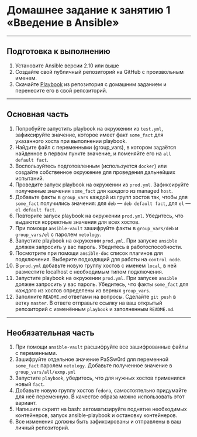 # Домашнее задание к занятию 1 «Введение в Ansible»

***

## Подготовка к выполнению

 1. Установите Ansible версии 2.10 или выше
 2. Создайте свой публичный репозиторий на GitHub с произвольным именем.
 3. Скачайте [Playbook]() из репозитория с домашним заданием и перенесите его в свой репозиторий.

***

## Основная часть

 1. Попробуйте запустить playbook на окружении из `test.yml`, зафиксируйте значение, которое имеет факт `some_fact` для указанного хоста при выполнении playbook.
 2. Найдите файл с переменными (group_vars), в котором задаётся найденное в первом пункте значение, и поменяйте его на `all default fact`.
 3. Воспользуйтесь подготовленным (используется `docker`) или создайте собственное окружение для проведения дальнейших испытаний.
 4. Проведите запуск playbook на окружении из `prod.yml`. Зафиксируйте полученные значения `some_fact` для каждого из managed `host`.
 5. Добавьте факты в `group_vars` каждой из групп хостов так, чтобы для `some_fact` получились значения: для `deb` — `deb default fact`, для `el` — `el default fact`.
 6. Повторите запуск playbook на окружении `prod.yml`. Убедитесь, что выдаются корректные значения для всех хостов.
 7. При помощи `ansible-vault` зашифруйте факты в `group_vars/deb` и `group_vars/el` с паролем `netology`.
 8. Запустите playbook на окружении `prod.yml`. При запуске `ansible` должен запросить у вас пароль. Убедитесь в работоспособности.
 9. Посмотрите при помощи `ansible-doc` список плагинов для подключения. Выберите подходящий для работы на `control node`.
 10. В `prod.yml` добавьте новую группу хостов с именем `local`, в ней разместите localhost с необходимым типом подключения. 
 11. Запустите playbook на окружении `prod.yml`. При запуске `ansible` должен запросить у вас пароль. Убедитесь, что факты `some_fact` для каждого из хостов определены из верных `group_vars`. 
 12. Заполните `README.md` ответами на вопросы. Сделайте `git push` в ветку `master`. В ответе отправьте ссылку на ваш открытый репозиторий с изменённым `playbook` и заполненным `README.md`.

***

## Необязательная часть

 1. При помощи `ansible-vault` расшифруйте все зашифрованные файлы с переменными.
 2. Зашифруйте отдельное значение PaSSw0rd для переменной `some_fact` паролем `netology`. Добавьте полученное значение в `group_vars/all/exmp.yml`
 3. Запустите `playbook`, убедитесь, что для нужных хостов применился новый `fact`.
 4. Добавьте новую группу хостов `fedora`, самостоятельно придумайте для неё переменную. В качестве образа можно использовать этот вариант.
 5. Напишите скрипт на bash: автоматизируйте поднятие необходимых контейнеров, запуск ansible-playbook и остановку контейнеров.
 6. Все изменения должны быть зафиксированы и отправлены в ваш личный репозиторий.
